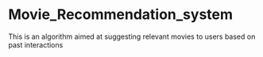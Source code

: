 # Movie_Recommendation_system
This is an algorithm aimed at suggesting relevant movies to users based on past interactions
